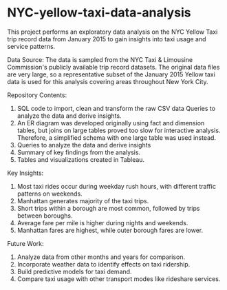 # NYC-yellow-taxi-data-analysis
This project performs an exploratory data analysis on the NYC Yellow Taxi trip record data from January 2015 to gain insights into taxi usage and service patterns.

Data Source:
The data is sampled from the NYC Taxi & Limousine Commission's publicly available trip record datasets. The original data files are very large, so a representative subset of the January 2015 Yellow taxi data is used for this analysis covering areas throughout New York City.

Repository Contents:

1. SQL code to import, clean and transform the raw CSV data Queries to analyze the data and derive insights.
2. An ER diagram was developed originally using fact and dimension tables, but joins on large tables proved too slow for interactive analysis. Therefore, a 
   simplified schema with one large table was used instead.
3. Queries to analyze the data and derive insights
4. Summary of key findings from the analysis.
5. Tables and visualizations created in Tableau.

Key Insights:

1. Most taxi rides occur during weekday rush hours, with different traffic patterns on weekends.
2. Manhattan generates majority of the taxi trips.
3. Short trips within a borough are most common, followed by trips between boroughs.
4. Average fare per mile is higher during nights and weekends.
5. Manhattan fares are highest, while outer borough fares are lower.

Future Work:

1. Analyze data from other months and years for comparison.
2. Incorporate weather data to identify effects on taxi ridership.
3. Build predictive models for taxi demand.
4. Compare taxi usage with other transport modes like rideshare services.
